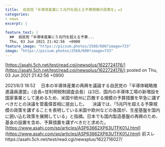 ```yaml
---
title:  自民党「半導体産業に５兆円を超える予算規模の政策を」★2  
categories:
- news
excerpt: |
  
feature_text: |
  ##  自民党「半導体産業に５兆円を超える予算...
  Thu, 03 Jun 2021 21:42:56  +0900
feature_image: "https://picsum.photos/2560/600?image=733"
image: "https://picsum.photos/2560/600?image=733"
---
```


[https://asahi.5ch.net/test/read.cgi/newsplus/1622724176/](https://asahi.5ch.net/test/read.cgi/newsplus/1622724176/)
posted on Thu, 03 Jun 2021 21:42:56  +0900

<!--more-->

2021/6/3 18:52 　日本の半導体産業の再興を議論する自民党の「半導体戦略推進議員連盟」（会長=甘利明税制調査会長）は3日、国内の半導体工場の新増設を国家事業として進めるため、米国や欧州に匹敵する規模の予算措置を早急に講ずべきだとの決議を菅義偉首相に提出した。 　決議では、「5兆円を超える予算規模の政策を講ずることを表明している米国や欧州などの各国が、生産基盤を国内に囲い込む政策を展開している」と指摘。日本でも国内製造基盤の再興のため、基金の設置を含め、予算措置を講ずべきだと求めた。 [https://www.asahi.com/sp/articles/ASP63662XP63UTFK01J.html](https://www.asahi.com/sp/articles/ASP63662XP63UTFK01J.html) 前スレhttps://asahi.5ch.net/test/read.cgi/newsplus/1622716027/
